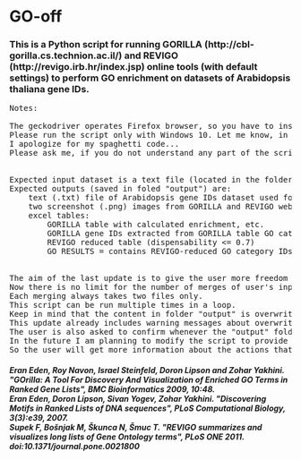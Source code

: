 <h1>
    GO-off
</h1>
<h3>This is a Python script for running GORILLA (http://cbl-gorilla.cs.technion.ac.il/) and REVIGO (http://revigo.irb.hr/index.jsp) online tools (with default settings) to perform GO enrichment on datasets of Arabidopsis thaliana gene IDs.</h3>

<pre>
Notes:

The geckodriver operates Firefox browser, so you have to install this browser before running the script.
Please run the script only with Windows 10. Let me know, in case it is not working on your machine.
I apologize for my spaghetti code...
Please ask me, if you do not understand any part of the script.


Expected input dataset is a text file (located in the folder with script) containing gene IDs separated by newlines 
Expected outputs (saved in foled "output") are:
    text (.txt) file of Arabidopsis gene IDs dataset used for GO analysis (parentheses of the file name shoe the number of IDs)
    two screenshot (.png) images from GORILLA and REVIGO webpages
    excel tables: 
        GORILLA table with calculated enrichment, etc.
        GORILLA gene IDs extracted from GORILLA table GO categories REVIGO table
        REVIGO reduced table (dispensability <= 0.7)
        GO RESULTS = contains REVIGO-reduced GO category IDs and counted numbers (enrichment, ...)


The aim of the last update is to give the user more freedom in selecting and merging user's input datasets.
Now there is no limit for the number of merges of user's input files, so the user can create various merging workflow.
Each merging always takes two files only.
This script can be run multiple times in a loop.
Keep in mind that the content in folder "output" is overwritten with each iteration.
This update already includes warning messages about overwriting the "output" folder and its content.
The user is also asked to confirm whenever the "output" folder and its content is going to be overwritten.
In the future I am planning to modify the script to provide an extra file with history of the user's merging workflow steps.
So the user will get more information about the actions that have been done on the output dataset.
</pre>
<h5>
Eran Eden, Roy Navon, Israel Steinfeld, Doron Lipson and Zohar Yakhini. "GOrilla: A Tool For Discovery And Visualization of Enriched GO Terms in Ranked Gene Lists",
    BMC Bioinformatics 2009, 10:48.<br>
Eran Eden, Doron Lipson, Sivan Yogev, Zohar Yakhini. "Discovering Motifs in Ranked Lists of DNA sequences", PLoS Computational Biology, 3(3):e39, 2007.<br>
Supek F, Bošnjak M, Škunca N, Šmuc T. "REVIGO summarizes and visualizes long lists of Gene Ontology terms", PLoS ONE 2011. doi:10.1371/journal.pone.0021800
</h5>
